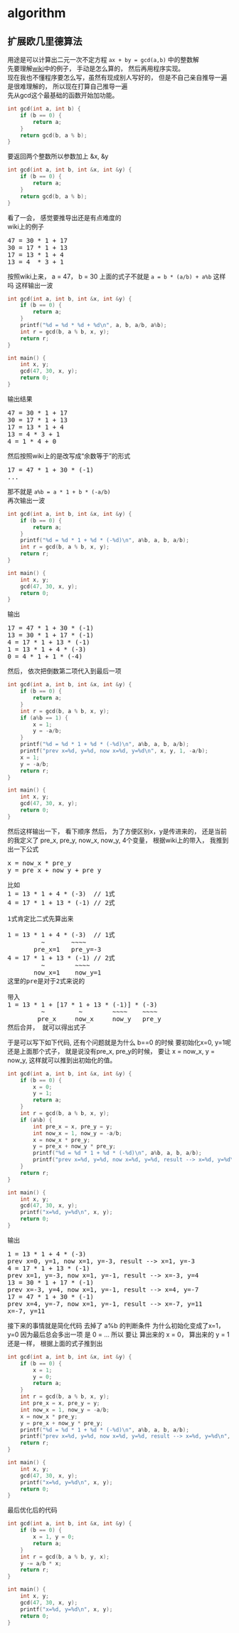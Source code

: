 # algorithm

## 扩展欧几里德算法
用途是可以计算出二元一次不定方程 `ax + by = gcd(a,b)` 中的整数解 <br>
先要理解[wiki](https://zh.wikipedia.org/wiki/%E6%89%A9%E5%B1%95%E6%AC%A7%E5%87%A0%E9%87%8C%E5%BE%97%E7%AE%97%E6%B3%95)中的例子， 手动是怎么算的， 然后再用程序实现。<br>
现在我也不懂程序要怎么写，虽然有现成别人写好的， 但是不自己亲自推导一遍是很难理解的，
所以现在打算自己推导一遍 <br>
先从gcd这个最基础的函数开始加功能。
```c++
int gcd(int a, int b) {
    if (b == 0) {
        return a;
    }
    return gcd(b, a % b);
}
```

要返回两个整数所以参数加上 &x, &y
```c++
int gcd(int a, int b, int &x, int &y) {
    if (b == 0) {
        return a;
    }
    return gcd(b, a % b);
}
```

看了一会， 感觉要推导出还是有点难度的 <br>
wiki上的例子
<pre>
47 = 30 * 1 + 17
30 = 17 * 1 + 13
17 = 13 * 1 + 4
13 = 4  * 3 + 1
</pre>
按照wiki上来， a = 47， b = 30
上面的式子不就是 `a = b * (a/b) + a%b` 这样吗
这样输出一波
```c++
int gcd(int a, int b, int &x, int &y) {
    if (b == 0) {
        return a;
    }
    printf("%d = %d * %d + %d\n", a, b, a/b, a%b);
    int r = gcd(b, a % b, x, y);
    return r;
}

int main() {
    int x, y;
    gcd(47, 30, x, y);
    return 0;
}
```
输出结果
<pre>
47 = 30 * 1 + 17
30 = 17 * 1 + 13
17 = 13 * 1 + 4
13 = 4 * 3 + 1
4 = 1 * 4 + 0
</pre>
然后按照wiki上的是改写成“余数等于”的形式
<pre>
17 = 47 * 1 + 30 * (-1)
...
</pre>
那不就是 `a%b = a * 1 + b * (-a/b)` <br>
再次输出一波
```c++
int gcd(int a, int b, int &x, int &y) {
    if (b == 0) {
        return a;
    }
    printf("%d = %d * 1 + %d * (-%d)\n", a%b, a, b, a/b);
    int r = gcd(b, a % b, x, y);
    return r;
}

int main() {
    int x, y;
    gcd(47, 30, x, y);
    return 0;
}
```
输出
<pre>
17 = 47 * 1 + 30 * (-1)
13 = 30 * 1 + 17 * (-1)
4 = 17 * 1 + 13 * (-1)
1 = 13 * 1 + 4 * (-3)
0 = 4 * 1 + 1 * (-4)
</pre>
然后， 依次把倒数第二项代入到最后一项
```c++
int gcd(int a, int b, int &x, int &y) {
    if (b == 0) {
        return a;
    }
    int r = gcd(b, a % b, x, y);
    if (a%b == 1) {
        x = 1;
        y = -a/b;
    }
    printf("%d = %d * 1 + %d * (-%d)\n", a%b, a, b, a/b);
    printf("prev x=%d, y=%d, now x=%d, y=%d\n", x, y, 1, -a/b);
    x = 1;
    y = -a/b;
    return r;
}

int main() {
    int x, y;
    gcd(47, 30, x, y);
    return 0;
}
```
然后这样输出一下， 看下顺序
然后， 为了方便区别x，y是传进来的， 还是当前的我定义了
pre_x, pre_y, now_x, now_y, 4个变量，
根据wiki上的带入， 我推到出一下公式
<pre>
x = now_x * pre_y
y = pre_x + now_y + pre_y
</pre>
<pre>
比如
1 = 13 * 1 + 4 * (-3)  // 1式
4 = 17 * 1 + 13 * (-1) // 2式

1式肯定比二式先算出来

1 = 13 * 1 + 4 * (-3)  // 1式
         ~       ~~~~
       pre_x=1   pre_y=-3
4 = 17 * 1 + 13 * (-1) // 2式
         ~        ~~~~
       now_x=1    now_y=1
这里的pre是对于2式来说的

带入
1 = 13 * 1 + [17 * 1 + 13 * (-1)] * (-3)
         ~         ~        ~~~~    ~~~~
        pre_x     now_x     now_y   pre_y
然后合并， 就可以得出式子
</pre>
于是可以写下如下代码, 还有个问题就是为什么 b==0 的时候 要初始化x=0, y=1呢
还是上面那个式子， 就是说没有pre_x, pre_y的时候， 要让 x = now_x, y = now_y,
这样就可以推到出初始化的值。
```c++
int gcd(int a, int b, int &x, int &y) {
    if (b == 0) {
        x = 0;
        y = 1;
        return a;
    }
    int r = gcd(b, a % b, x, y);
    if (a%b) {
        int pre_x = x, pre_y = y;
        int now_x = 1, now_y = -a/b;
        x = now_x * pre_y;
        y = pre_x + now_y * pre_y;
        printf("%d = %d * 1 + %d * (-%d)\n", a%b, a, b, a/b);
        printf("prev x=%d, y=%d, now x=%d, y=%d, result --> x=%d, y=%d\n", pre_x, pre_y, now_x, now_y, x, y);
    }
    return r;
}

int main() {
    int x, y;
    gcd(47, 30, x, y);
    printf("x=%d, y=%d\n", x, y);
    return 0;
}
```
输出
<pre>
1 = 13 * 1 + 4 * (-3)
prev x=0, y=1, now x=1, y=-3, result --> x=1, y=-3
4 = 17 * 1 + 13 * (-1)
prev x=1, y=-3, now x=1, y=-1, result --> x=-3, y=4
13 = 30 * 1 + 17 * (-1)
prev x=-3, y=4, now x=1, y=-1, result --> x=4, y=-7
17 = 47 * 1 + 30 * (-1)
prev x=4, y=-7, now x=1, y=-1, result --> x=-7, y=11
x=-7, y=11
</pre>
接下来的事情就是简化代码
去掉了 a%b 的判断条件
为什么初始化变成了x=1， y=0
因为最后总会多出一项 是 0 = ...
所以 要让 算出来的 x = 0， 算出来的 y = 1
还是一样， 根据上面的式子推到出
```c++
int gcd(int a, int b, int &x, int &y) {
    if (b == 0) {
        x = 1;
        y = 0;
        return a;
    }
    int r = gcd(b, a % b, x, y);
    int pre_x = x, pre_y = y;
    int now_x = 1, now_y = -a/b;
    x = now_x * pre_y;
    y = pre_x + now_y * pre_y;
    printf("%d = %d * 1 + %d * (-%d)\n", a%b, a, b, a/b);
    printf("prev x=%d, y=%d, now x=%d, y=%d, result --> x=%d, y=%d\n", pre_x, pre_y, now_x, now_y, x, y);
    return r;
}

int main() {
    int x, y;
    gcd(47, 30, x, y);
    printf("x=%d, y=%d\n", x, y);
    return 0;
}
```
最后优化后的代码
```c++
int gcd(int a, int b, int &x, int &y) {
    if (b == 0) {
        x = 1, y = 0;
        return a;
    }
    int r = gcd(b, a % b, y, x);
    y -= a/b * x;
    return r;
}

int main() {
    int x, y;
    gcd(47, 30, x, y);
    printf("x=%d, y=%d\n", x, y);
    return 0;
}
```
